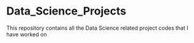 # Data_Science_Projects
This repository contains all the Data Science related project codes that I have worked on
